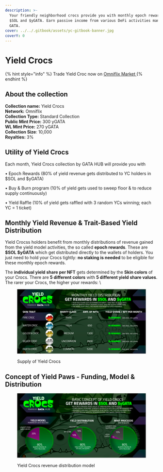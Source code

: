 ```yaml
---
description: >-
  Your friendly neighborhood crocs provide you with monthly epoch rewards in
  $SOL and $yGATA. Earn passive income from various DeFi activities managed by
  GATA.
cover: ../../.gitbook/assets/yc-gitbook-banner.jpg
coverY: 0
---
```


# Yield Crocs



{% hint style="info" %}
Trade Yield Croc now on [Omniflix Market  ](https://omniflix.market/c/collectNow/onftdenom096ab49e894d401c8996913f3ad0d795)
{% endhint %}

## About the collection

**Collection name:** Yield Crocs \
**Network:** Omniflix\
**Collection Type:** Standard Collection \
**Public Mint Price:** 300 yGATA\
**WL Mint Price:** 270 yGATA\
**Collection Size**: 10,000\
**Royalties:** 3%

## Utility of Yield Crocs

Each month, Yield Crocs collection by GATA HUB will provide you with&#x20;

• Epoch Rewards (80% of yield revenue gets distributed to YC holders in $SOL and $yGATA)

• Buy & Burn program (10% of yield gets used to sweep floor & to reduce supply continuously)&#x20;

• Yield Raffle (10% of yield gets raffled with 3 random YCs winning; each YC = 1 ticket)

## Monthly Yield Revenue & Trait-Based Yield Distribution&#x20;

Yield Crocss holders benefit from monthly distributions of revenue gained from the yield model activities, the so called **epoch rewards**. These are **$SOL $yGATA** which get distributed directly to the wallets of holders. You just need to hold your Crocs tightly: **no staking is needed** to be eligible for these monthly epoch rewards.

The **individual yield share per NFT** gets determined by the **Skin colors** of your Crocs. There are **5 different colors** with **5 different yield share values**. The rarer your Crocs, the higher your rewards: \


<figure><img src="../../.gitbook/assets/image (85).png" alt=""><figcaption><p>Supply of Yield Crocs</p></figcaption></figure>

## Concept of Yield Paws - Funding, Model & Distribution

<figure><img src="../../.gitbook/assets/image (86).png" alt=""><figcaption><p>Yield Crocs revenue distribution model</p></figcaption></figure>
